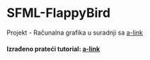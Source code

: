 # SFML-FlappyBird

Projekt - Računalna grafika u suradnji sa [a-link](https://github.com/bolancalucia)

#### Izrađeno prateći tutorial: [a-link](https://github.com/SonarSystems/Flappy-Bird-SFML-Clone?files=1)
